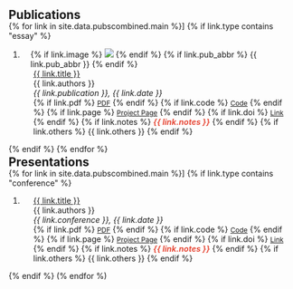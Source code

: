 <h2 id="publications" style="margin: 2px 0px -15px;">Publications</h2>


{% for link in site.data.pubscombined.main %}]
{% if link.type contains "essay" %}
<div class="publications">
<ol class="bibliography">
<li>
<div class="pub-row">
  <div class="col-sm-3 abbr" style="position: relative;padding-right: 15px;padding-left: 15px;">
    {% if link.image %} 
    <img src="{{ link.image }}" class="teaser img-fluid z-depth-1" style="width=100;height=40%">
    {% endif %}
    {% if link.pub_abbr %} 
    <abbr class="badge">{{ link.pub_abbr }}</abbr>
    {% endif %}
  </div>
  	<div class="col-sm-9" style="position: relative;padding-right: 15px;padding-left: 20px;">
      <div class="title"><a href="{{ link.doi }}">{{ link.title }}</a></div>
      <div class="author">{{ link.authors }}</div>
      <div class="periodical"><em>{{ link.publication }}, {{ link.date }}</em>
      </div>
    <div class="links">
      {% if link.pdf %} 
      <a href="{{ link.pdf }}" class="btn btn-sm z-depth-0" role="button" target="_blank" style="font-size:12px;">PDF</a>
      {% endif %}
      {% if link.code %} 
      <a href="{{ link.code }}" class="btn btn-sm z-depth-0" role="button" target="_blank" style="font-size:12px;">Code</a>
      {% endif %}
      {% if link.page %} 
      <a href="{{ link.page }}" class="btn btn-sm z-depth-0" role="button" target="_blank" style="font-size:12px;">Project Page</a>
      {% endif %}
      {% if link.doi %} 
      <a href="{{ link.doi }}" class="btn btn-sm z-depth-0" role="button" target="_blank" style="font-size:12px;">Link</a>
      {% endif %}
      {% if link.notes %} 
      <strong> <i style="color:#e74d3c">{{ link.notes }}</i></strong>
      {% endif %}
      {% if link.others %} 
      {{ link.others }}
      {% endif %}
    </div> 
</li>
</ol>
</div>
{% endif %}
{% endfor %}


<h2 id="publications" style="margin: 2px 0px -15px;">Presentations</h2>


{% for link in site.data.pubscombined.main %}]
{% if link.type contains "conference" %}
<div class="publications">
<ol class="bibliography">
<li>
<div class="col-sm-9" style="position: relative;padding-right: 15px;padding-left: 20px;">
      <div class="title"><a href="{{ link.doi }}">{{ link.title }}</a></div>
      <div class="author">{{ link.authors }}</div>
      <div class="periodical"><em>{{ link.conference }}, {{ link.date }}</em>
      </div>
    <div class="links">
      {% if link.pdf %} 
      <a href="{{ link.pdf }}" class="btn btn-sm z-depth-0" role="button" target="_blank" style="font-size:12px;">PDF</a>
      {% endif %}
      {% if link.code %} 
      <a href="{{ link.code }}" class="btn btn-sm z-depth-0" role="button" target="_blank" style="font-size:12px;">Code</a>
      {% endif %}
      {% if link.page %} 
      <a href="{{ link.page }}" class="btn btn-sm z-depth-0" role="button" target="_blank" style="font-size:12px;">Project Page</a>
      {% endif %}
      {% if link.doi %} 
      <a href="{{ link.doi }}" class="btn btn-sm z-depth-0" role="button" target="_blank" style="font-size:12px;">Link</a>
      {% endif %}
      {% if link.notes %} 
      <strong> <i style="color:#e74d3c">{{ link.notes }}</i></strong>
      {% endif %}
      {% if link.others %} 
      {{ link.others }}
      {% endif %}
    </div> 
</li>
</ol>
</div>

{% endif %}
(% endfor %)

